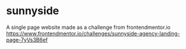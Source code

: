 # sunnyside
A single page website made as a challenge from frontendmentor.io
https://www.frontendmentor.io/challenges/sunnyside-agency-landing-page-7yVs3B6ef

